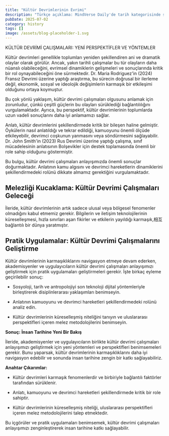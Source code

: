 ```yaml
---
title: "Kültür Devrimlerinin Evrimi"
description: "Türkçe açıklama: MindVerse Daily'de tarih kategorisinde son araştırma ve içgörüler keşfedin."
pubDate: 2025-07-02
category: history
tags: []
image: /assets/blog-placeholder-1.svg
---
```


KÜLTÜR DEVRİMİ ÇALIŞMALARI: YENİ PERSPEKTİFLER VE YÖNTEMLER

Kültür devrimleri genellikle toplumları yeniden şekillendiren ani ve dramatik olaylar olarak görülür. Ancak, yakın tarihli çalışmalar bu tür olayların daha nüanslı olabileceğini, evrimsel dinamiklerin gelişmeleri ve sonuçlarında kritik bir rol oynayabileceğini öne sürmektedir. Dr. Maria Rodriguez'in (2024) Fransız Devrimi üzerine yaptığı araştırma, bu sürecin doğrusal bir ilerleme değil, ekonomik, sosyal ve ideolojik değişimlerin karmaşık bir etkileşimi olduğunu ortaya koymuştur.

Bu çok yönlü yaklaşım, kültür devrimi çalışmaları olgusunu anlamak için zorunludur, çünkü çeşitli güçlerin bu olayları sürüklediği bağlantılılığını vurgulamaktadır. Ayrıca, bu perspektif, kültür devrimlerinin toplumlarda uzun vadeli sonuçlarını daha iyi anlamamızı sağlar.

Anlatı, kültür devrimlerini şekillendirmede kritik bir bileşen haline gelmiştir. Öykülerin nasıl anlatıldığı ve tekrar edildiği, kamuoyunu önemli ölçüde etkileyebilir, devrimci coşkunun yanmasını veya söndürmesini sağlayabilir. Dr. John Smith'in (2023) Rus Devrimi üzerine yaptığı çalışma, sınıf mücadelesinin anlatısının Bolşevikler için destek toplamasında önemli bir role sahip olduğunu göstermiştir.

Bu bulgu, kültür devrimi çalışmaları anlayışımızda önemli sonuçlar doğurmaktadır. Anlatının kamu algısını ve devrimci hareketlerin dinamiklerini şekillendirmedeki rolünü dikkate almamız gerektiğini vurgulamaktadır.

## **Melezliği Kucaklama: Kültür Devrimi Çalışmaları Geleceği**

İleride, kültür devrimlerinin artık sadece ulusal veya bölgesel fenomenler olmadığını kabul etmemiz gerekir. Bilgilerin ve iletişim teknolojilerinin küreselleşmesi, hızla sınırları aşan fikirler ve etkilerin yayıldığı karmaşık,相互 bağlantılı bir dünya yaratmıştır.

## **Pratik Uygulamalar: Kültür Devrimi Çalışmalarını Geliştirme**

Kültür devrimlerinin karmaşıklıklarını navigasyon etmeye devam ederken, akademisyenler ve uygulayıcıların kültür devrimi çalışmaları anlayışımızı geliştirmek için pratik uygulamaları geliştirmeleri gerekir. İşte birkaç eyleme geçirilebilir sonuç:

* Sosyoloji, tarih ve antropolojiyi son teknoloji dijital yöntemleriyle birleştirerek disiplinlerarası yaklaşımları benimseyin.

* Anlatının kamuoyunu ve devrimci hareketleri şekillendirmedeki rolünü analiz edin.

* Kültür devrimlerinin küreselleşmiş niteliğini tanıyın ve uluslararası perspektifleri içeren melez metodolojilerini benimseyin.

**Sonuç: İnsan Tarihine Yeni Bir Bakış**

İleride, akademisyenler ve uygulayıcıların birlikte kültür devrimi çalışmaları anlayışımızı geliştirmek için yeni yöntemleri ve perspektifleri benimsemeleri gerekir. Bunu yaparsak, kültür devrimlerinin karmaşıklıklarını daha iyi navigasyon edebilir ve sonunda insan tarihine zengin bir katkı sağlayabiliriz.

**Anahtar Çıkarımlar:**

* Kültür devrimleri karmaşık fenomenlerdir ve birbiriyle bağlantılı faktörler tarafından sürüklenir.

* Anlatı, kamuoyunu ve devrimci hareketleri şekillendirmede kritik bir role sahiptir.

* Kültür devrimlerinin küreselleşmiş niteliği, uluslararası perspektifleri içeren melez metodolojilerini talep etmektedir.

Bu içgörüler ve pratik uygulamaları benimsemek, kültür devrimi çalışmaları anlayışımızı zenginleştirerek insan tarihine katkı sağlayabilir.